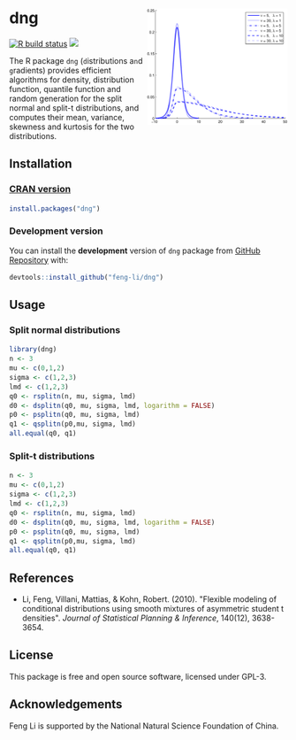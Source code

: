 <!-- README.md is generated from README.Rmd. Please edit that file -->

# dng <img src="man/figures/splitt.png" align="right" height="210"/>

<!-- badges: start -->

[![R build
status](https://github.com/feng-li/dng/workflows/R-CMD-check/badge.svg)](https://github.com/feng-li/dng/actions)
[![](https://cranlogs.r-pkg.org/badges/dng)](https://CRAN.R-project.org/package=dng)
<!-- badges: end -->

The R package `dng` (`d`istributions a`n`d `g`radients)  provides efficient algorithms for density, distribution function, quantile function and random generation for the split normal and split-t distributions, and computes their mean, variance, skewness and kurtosis for the two distributions.


## Installation

### [CRAN version](https://CRAN.R-project.org/package=dng)

``` r
install.packages("dng")
```

### Development version

You can install the **development** version of `dng` package from
[GitHub Repository](https://github.com/feng-li/dng) with:

``` r
devtools::install_github("feng-li/dng")
```

## Usage

### Split normal distributions

``` r
library(dng)
n <- 3
mu <- c(0,1,2)
sigma <- c(1,2,3)
lmd <- c(1,2,3)
q0 <- rsplitn(n, mu, sigma, lmd)
d0 <- dsplitn(q0, mu, sigma, lmd, logarithm = FALSE)
p0 <- psplitn(q0, mu, sigma, lmd)
q1 <- qsplitn(p0,mu, sigma, lmd)
all.equal(q0, q1)
```

### Split-t distributions
``` r
n <- 3
mu <- c(0,1,2)
sigma <- c(1,2,3)
lmd <- c(1,2,3)
q0 <- rsplitn(n, mu, sigma, lmd)
d0 <- dsplitn(q0, mu, sigma, lmd, logarithm = FALSE)
p0 <- psplitn(q0, mu, sigma, lmd)
q1 <- qsplitn(p0,mu, sigma, lmd)
all.equal(q0, q1)
```

## References

-   Li, Feng, Villani, Mattias, & Kohn, Robert. (2010). "Flexible modeling of conditional distributions using smooth mixtures of asymmetric student t densities". _Journal of Statistical Planning & Inference_, 140(12), 3638-3654.

## License

This package is free and open source software, licensed under GPL-3.

## Acknowledgements

Feng Li is supported by the National Natural Science Foundation of China.
